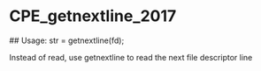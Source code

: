 # CPE_getnextline_2017

## Usage: str = getnextline(fd);

Instead of read, use getnextline to read the next file descriptor line
